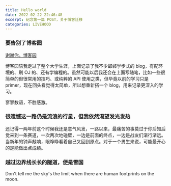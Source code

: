 ```yaml
---
title: Hello world
date: 2022-02-22 22:46:48
excerpt: 纪念第一篇 POST，关于博客迁移
categories: LIVEHOOD
---
```


### 要告别了博客园
[谢谢你。博客园](https://www.cnblogs.com/bEngi1/)

博客园陪我走过了整个大学生涯，上面记录了我不少邯郸学步式的 blog，有配环境的、刷 OJ 的、还有学编程的。虽然可能以后我还会在上面写随笔，比如一些很简单的但很常用的技巧、或纯粹的 API 使用之类，但毕竟以前的学习只是 primer，现在回头看觉得太简单，所以想重新搭一个 blog，用来记录更深入的学习。

寥寥数语，不胜感激。
<br>

### 很遗憾这一路仍是流浪的行星，但我依然渴望发光发热
还记得一两年前这个时候我还是意气风发，一路以来，最痛苦的事莫过于你后知后觉来到一条赛道，一次两次地碰壁，一边是前面的终点，一边是战友们渐行渐远。当新年的钟声敲响，眼睁睁看着自己又回到原点。对于一个男生来说，可能最开心的是能做出点成绩。
<br>

### 越过边界线长长的隧道，便是雪国
Don't tell me the sky's the limit when there are human footprints on the moon.
<br>